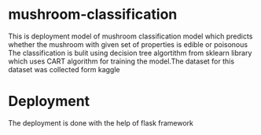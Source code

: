 ﻿# mushroom-classification
This is deployment model of mushroom classification model which predicts whether the mushroom with given set of properties is edible or poisonous
  The classification is bulit using decision tree algortithm from sklearn library which uses CART algorithm for training the model.The dataset for this dataset was collected form kaggle
# Deployment
  The deployment is done with the help of flask framework
